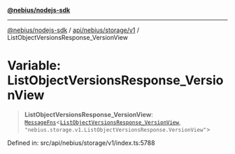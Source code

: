 [**@nebius/nodejs-sdk**](../../../../../README.md)

***

[@nebius/nodejs-sdk](../../../../../README.md) / [api/nebius/storage/v1](../README.md) / ListObjectVersionsResponse\_VersionView

# Variable: ListObjectVersionsResponse\_VersionView

> **ListObjectVersionsResponse\_VersionView**: [`MessageFns`](../../../../../runtime/protos/core/interfaces/MessageFns.md)\<[`ListObjectVersionsResponse_VersionView`](../interfaces/ListObjectVersionsResponse_VersionView.md), `"nebius.storage.v1.ListObjectVersionsResponse.VersionView"`\>

Defined in: src/api/nebius/storage/v1/index.ts:5788
